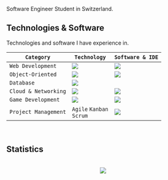 Software Engineer Student in Switzerland. 

<h2>Technologies & Software</h2>
Technologies and software I have experience in. 

<br>

<div align="center">
  
| `Category` | `Technology` | `Software & IDE` |
| -- | -- | -- |
|`Web Development`|<img src="https://skillicons.dev/icons?i=html,css,js,nodejs&perline=2"/>|<img src="https://skillicons.dev/icons?i=vscode,figma,replit&perline=2"/>|
|`Object-Oriented`|<img src="https://skillicons.dev/icons?i=cs,java"/>|<img src="https://skillicons.dev/icons?i=visualstudio,eclipse"/>|
|`Database`|<img src="https://skillicons.dev/icons?i=mysql,mongodb"/>||
|`Cloud & Networking`|<img src="https://skillicons.dev/icons?i=aws,ubuntu"/>|<img src="https://skillicons.dev/icons?i=linux,bash"/>|
|`Game Development`|<img src="https://skillicons.dev/icons?i=lua"/>|<img src="https://skillicons.dev/icons?i=robloxstudio"/>|
|`Project Management`|`Agile` `Kanban` <br> `Scrum`|<img src="https://skillicons.dev/icons?i=azure,notion"/>|

</div>

<br>

<h2>Statistics</h2>
<br>
<div align="center">
<img src="http://github-profile-summary-cards.vercel.app/api/cards/profile-details?username=deltagamingch&theme=tokyonight"/>
</div>
